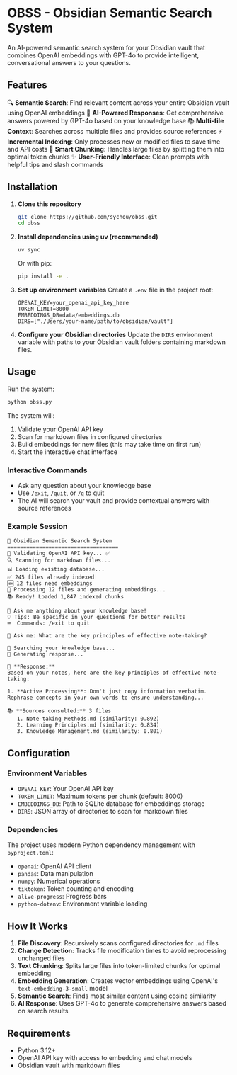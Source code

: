 # OBSS - Obsidian Semantic Search System

An AI-powered semantic search system for your Obsidian vault that combines OpenAI embeddings with GPT-4o to provide intelligent, conversational answers to your questions.

## Features

🔍 **Semantic Search**: Find relevant content across your entire Obsidian vault using OpenAI embeddings
🤖 **AI-Powered Responses**: Get comprehensive answers powered by GPT-4o based on your knowledge base
📚 **Multi-file Context**: Searches across multiple files and provides source references
⚡ **Incremental Indexing**: Only processes new or modified files to save time and API costs
🎯 **Smart Chunking**: Handles large files by splitting them into optimal token chunks
✨ **User-Friendly Interface**: Clean prompts with helpful tips and slash commands

## Installation

1. **Clone this repository**
   ```bash
   git clone https://github.com/sychou/obss.git
   cd obss
   ```

2. **Install dependencies using uv (recommended)**
   ```bash
   uv sync
   ```
   
   Or with pip:
   ```bash
   pip install -e .
   ```

3. **Set up environment variables**
   Create a `.env` file in the project root:
   ```env
   OPENAI_KEY=your_openai_api_key_here
   TOKEN_LIMIT=8000
   EMBEDDINGS_DB=data/embeddings.db
   DIRS=["./Users/your-name/path/to/obsidian/vault"]
   ```

4. **Configure your Obsidian directories**
   Update the `DIRS` environment variable with paths to your Obsidian vault folders containing markdown files.

## Usage

Run the system:
```bash
python obss.py
```

The system will:
1. Validate your OpenAI API key
2. Scan for markdown files in configured directories
3. Build embeddings for new files (this may take time on first run)
4. Start the interactive chat interface

### Interactive Commands

- Ask any question about your knowledge base
- Use `/exit`, `/quit`, or `/q` to quit
- The AI will search your vault and provide contextual answers with source references

### Example Session

```
🤖 Obsidian Semantic Search System
===================================
🔑 Validating OpenAI API key... ✅
🔍 Scanning for markdown files...
📊 Loading existing database...
✅ 245 files already indexed
🆕 12 files need embeddings
🚀 Processing 12 files and generating embeddings...
📚 Ready! Loaded 1,847 indexed chunks

🎯 Ask me anything about your knowledge base!
💡 Tips: Be specific in your questions for better results
⌨️  Commands: /exit to quit

💬 Ask me: What are the key principles of effective note-taking?

🔎 Searching your knowledge base...
🤖 Generating response...

📝 **Response:**
Based on your notes, here are the key principles of effective note-taking:

1. **Active Processing**: Don't just copy information verbatim. Rephrase concepts in your own words to ensure understanding...

📚 **Sources consulted:** 3 files
   1. Note-taking Methods.md (similarity: 0.892)
   2. Learning Principles.md (similarity: 0.834)
   3. Knowledge Management.md (similarity: 0.801)
```

## Configuration

### Environment Variables

- `OPENAI_KEY`: Your OpenAI API key
- `TOKEN_LIMIT`: Maximum tokens per chunk (default: 8000)
- `EMBEDDINGS_DB`: Path to SQLite database for embeddings storage
- `DIRS`: JSON array of directories to scan for markdown files

### Dependencies

The project uses modern Python dependency management with `pyproject.toml`:

- `openai`: OpenAI API client
- `pandas`: Data manipulation
- `numpy`: Numerical operations
- `tiktoken`: Token counting and encoding
- `alive-progress`: Progress bars
- `python-dotenv`: Environment variable loading

## How It Works

1. **File Discovery**: Recursively scans configured directories for `.md` files
2. **Change Detection**: Tracks file modification times to avoid reprocessing unchanged files
3. **Text Chunking**: Splits large files into token-limited chunks for optimal embedding
4. **Embedding Generation**: Creates vector embeddings using OpenAI's `text-embedding-3-small` model
5. **Semantic Search**: Finds most similar content using cosine similarity
6. **AI Response**: Uses GPT-4o to generate comprehensive answers based on search results

## Requirements

- Python 3.12+
- OpenAI API key with access to embedding and chat models
- Obsidian vault with markdown files


